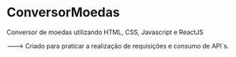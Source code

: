 # ConversorMoedas

Conversor de moedas utilizando HTML, CSS, Javascript e ReactJS

---> Criado para praticar a realização de requisições e consumo de API´s.
